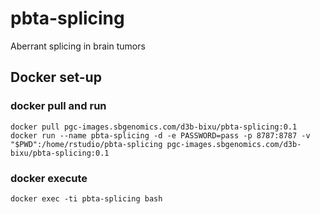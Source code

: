# pbta-splicing
Aberrant splicing in brain tumors

## Docker set-up

### docker pull and run
```
docker pull pgc-images.sbgenomics.com/d3b-bixu/pbta-splicing:0.1
docker run --name pbta-splicing -d -e PASSWORD=pass -p 8787:8787 -v "$PWD":/home/rstudio/pbta-splicing pgc-images.sbgenomics.com/d3b-bixu/pbta-splicing:0.1
```
### docker execute
```
docker exec -ti pbta-splicing bash
```
